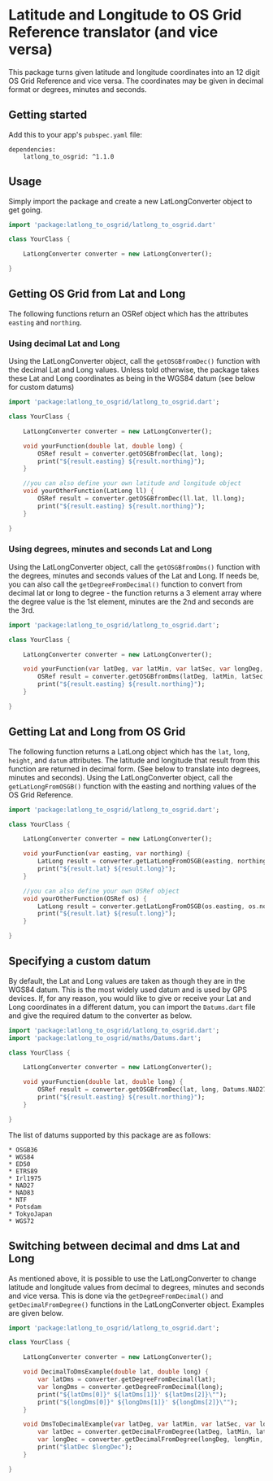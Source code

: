 # Latitude and Longitude to OS Grid Reference translator (and vice versa)

This package turns given latitude and longitude coordinates into an 12 digit OS Grid Reference and vice versa. The coordinates may be given in decimal format or degrees, minutes and seconds.

## Getting started

Add this to your app's `pubspec.yaml` file:
```
dependencies:
    latlong_to_osgrid: ^1.1.0
```

## Usage

Simply import the package and create a new LatLongConverter object to get going.

```dart
import 'package:latlong_to_osgrid/latlong_to_osgrid.dart'

class YourClass {

    LatLongConverter converter = new LatLongConverter();

}

```

## Getting OS Grid from Lat and Long

The following functions return an OSRef object which has the attributes `easting` and `northing`.

### Using decimal Lat and Long

Using the LatLongConverter object, call the `getOSGBfromDec()` function with the decimal Lat and Long values. Unless told otherwise, the package takes these Lat and Long coordinates as being in the WGS84 datum (see below for custom datums)

```dart
import 'package:latlong_to_osgrid/latlong_to_osgrid.dart';

class YourClass {

    LatLongConverter converter = new LatLongConverter();

    void yourFunction(double lat, double long) {
        OSRef result = converter.getOSGBfromDec(lat, long);
        print("${result.easting} ${result.northing}");
    }

    //you can also define your own latitude and longitude object
    void yourOtherFunction(LatLong ll) {
        OSRef result = converter.getOSGBfromDec(ll.lat, ll.long);
        print("${result.easting} ${result.northing}");
    }

}
```

### Using degrees, minutes and seconds Lat and Long

Using the LatLongConverter object, call the `getOSGBfromDms()` function with the degrees, minutes and seconds values of the Lat and Long. If needs be, you can also call the `getDegreeFromDecimal()` function to convert from decimal lat or long to degree - the function returns a 3 element array where the degree value is the 1st element, minutes are the 2nd and seconds are the 3rd.

```dart
import 'package:latlong_to_osgrid/latlong_to_osgrid.dart';

class YourClass {

    LatLongConverter converter = new LatLongConverter();

    void yourFunction(var latDeg, var latMin, var latSec, var longDeg, var longMin, var longSec) {
        OSRef result = converter.getOSGBfromDms(latDeg, latMin, latSec, longDeg, longMin, longSec);
        print("${result.easting} ${result.northing}");
    }

}
```

## Getting Lat and Long from OS Grid

The following function returns a LatLong object which has the `lat`, `long`, `height`, and `datum` attributes. The latitude and longitude that result from this function are returned in decimal form. (See below to translate into degrees, minutes and seconds).
Using the LatLongConverter object, call the `getLatLongFromOSGB()` function with the easting and northing values of the OS Grid Reference.

```dart
import 'package:latlong_to_osgrid/latlong_to_osgrid.dart';

class YourClass {

    LatLongConverter converter = new LatLongConverter();

    void yourFunction(var easting, var northing) {
        LatLong result = converter.getLatLongFromOSGB(easting, northing);
        print("${result.lat} ${result.long}");
    }

    //you can also define your own OSRef object
    void yourOtherFunction(OSRef os) {
        LatLong result = converter.getLatLongFromOSGB(os.easting, os.northing);
        print("${result.lat} ${result.long}");
    }

}
```

## Specifying a custom datum

By default, the Lat and Long values are taken as though they are in the WGS84 datum. This is the most widely used datum and is used by GPS devices. If, for any reason, you would like to give or receive your Lat and Long coordinates in a different datum, you can import the `Datums.dart` file and give the required datum to the converter as below.

```dart
import 'package:latlong_to_osgrid/latlong_to_osgrid.dart';
import 'package:latlong_to_osgrid/maths/Datums.dart';

class YourClass {

    LatLongConverter converter = new LatLongConverter();

    void yourFunction(double lat, double long) {
        OSRef result = converter.getOSGBfromDec(lat, long, Datums.NAD27);
        print("${result.easting} ${result.northing}");
    }

}

```

The list of datums supported by this package are as follows:

    * OSGB36
    * WGS84
    * ED50
    * ETRS89
    * Irl1975
    * NAD27
    * NAD83
    * NTF
    * Potsdam
    * TokyoJapan
    * WGS72

## Switching between decimal and dms Lat and Long

As mentioned above, it is possible to use the LatLongConverter to change latitude and longitude values from decimal to degrees, minutes and seconds and vice versa.
This is done via the `getDegreeFromDecimal()` and `getDecimalFromDegree()` functions in the LatLongConverter object. Examples are given below.

```dart
import 'package:latlong_to_osgrid/latlong_to_osgrid.dart';

class YourClass {

    LatLongConverter converter = new LatLongConverter();

    void DecimalToDmsExample(double lat, double long) {
        var latDms = converter.getDegreeFromDecimal(lat);
        var longDms = converter.getDegreeFromDecimal(long);
        print("${latDms[0]}° ${latDms[1]}' ${latDms[2]}\"");
        print("${longDms[0]}° ${longDms[1]}' ${longDms[2]}\"");
    }

    void DmsToDecimalExample(var latDeg, var latMin, var latSec, var longDeg, var longMin, var longSec) {
        var latDec = converter.getDecimalFromDegree(latDeg, latMin, latSec);
        var longDec = converter.getDecimalFromDegree(longDeg, longMin, longSec);
        print("$latDec $longDec");
    }

}
```